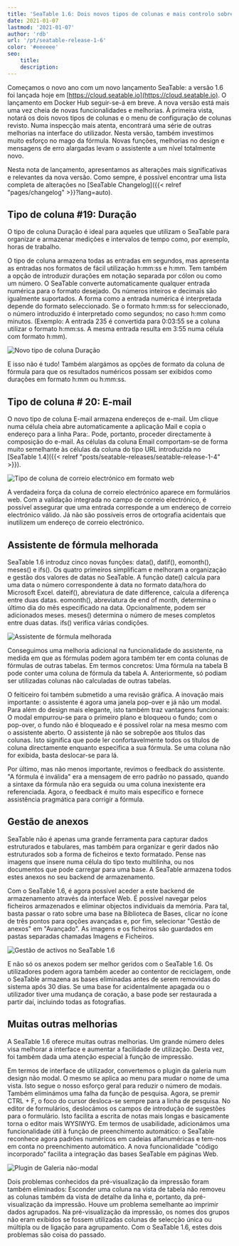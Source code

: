 ```yaml
---
title: 'SeaTable 1.6: Dois novos tipos de colunas e mais controlo sobre fórmulas e anexos - SeaTable'
date: 2021-01-07
lastmod: '2021-01-07'
author: 'rdb'
url: '/pt/seatable-release-1-6'
color: '#eeeeee'
seo:
    title:
    description:
---
```


Começamos o novo ano com um novo lançamento SeaTable: a versão 1.6 foi lançada hoje em [https://cloud.seatable.io](https://cloud.seatable.io). O lançamento em Docker Hub seguir-se-á em breve. A nova versão está mais uma vez cheia de novas funcionalidades e melhorias. À primeira vista, notará os dois novos tipos de colunas e o menu de configuração de colunas revisto. Numa inspecção mais atenta, encontrará uma série de outras melhorias na interface do utilizador. Nesta versão, também investimos muito esforço no mago da fórmula. Novas funções, melhorias no design e mensagens de erro alargadas levam o assistente a um nível totalmente novo.

Nesta nota de lançamento, apresentamos as alterações mais significativas e relevantes da nova versão. Como sempre, é possível encontrar uma lista completa de alterações no [SeaTable Changelog]({{< relref "pages/changelog" >}}?lang=auto).

## Tipo de coluna #19: Duração

O tipo de coluna Duração é ideal para aqueles que utilizam o SeaTable para organizar e armazenar medições e intervalos de tempo como, por exemplo, horas de trabalho.

O tipo de coluna armazena todas as entradas em segundos, mas apresenta as entradas nos formatos de fácil utilização h:mm:ss e h:mm. Tem também a opção de introduzir durações em notação separada por cólon ou como um número. O SeaTable converte automaticamente qualquer entrada numérica para o formato desejado. Os números inteiros e decimais são igualmente suportados. A forma como a entrada numérica é interpretada depende do formato seleccionado. Se o formato h:mm:ss for seleccionado, o número introduzido é interpretado como segundos; no caso h:mm como minutos. (Exemplo: A entrada 235 é convertida para 0:03:55 se a coluna utilizar o formato h:mm:ss. A mesma entrada resulta em 3:55 numa célula com formato h:mm).

![Novo tipo de coluna Duração](Column_Type_Duration.jpg)

E isso não é tudo! Também alargámos as opções de formato da coluna de fórmula para que os resultados numéricos possam ser exibidos como durações em formato h:mm ou h:mm:ss.

## Tipo de coluna # 20: E-mail

O novo tipo de coluna E-mail armazena endereços de e-mail. Um clique numa célula cheia abre automaticamente a aplicação Mail e copia o endereço para a linha Para:. Pode, portanto, proceder directamente à composição do e-mail. As células da coluna Email comportam-se de forma muito semelhante às células da coluna do tipo URL introduzida no [SeaTable 1.4]({{< relref "posts/seatable-releases/seatable-release-1-4" >}}).

![Tipo de coluna de correio electrónico em formato web](Column_Type_Email_Form.jpg)

A verdadeira força da coluna de correio electrónico aparece em formulários web. Com a validação integrada no campo de correio electrónico, é possível assegurar que uma entrada corresponde a um endereço de correio electrónico válido. Já não são possíveis erros de ortografia acidentais que inutilizem um endereço de correio electrónico.

## Assistente de fórmula melhorada

SeaTable 1.6 introduz cinco novas funções: data(), datif(), eomonth(), meses() e ifs(). Os quatro primeiros simplificam e melhoram a organização e gestão dos valores de datas no SeaTable. A função date() calcula para uma data o número correspondente à data no formato data/hora do Microsoft Excel. dateif(), abreviatura de date difference, calcula a diferença entre duas datas. eomonth(), abreviatura de end of month, determina o último dia do mês especificado na data. Opcionalmente, podem ser adicionados meses. meses() determina o número de meses completos entre duas datas. ifs() verifica várias condições.

![Assistente de fórmula melhorada](Improved_Formula_Wizard.jpg)

Conseguimos uma melhoria adicional na funcionalidade do assistente, na medida em que as fórmulas podem agora também ter em conta colunas de fórmulas de outras tabelas. Em termos concretos: Uma fórmula na tabela B pode conter uma coluna de fórmula da tabela A. Anteriormente, só podiam ser utilizadas colunas não calculadas de outras tabelas.

O feiticeiro foi também submetido a uma revisão gráfica. A inovação mais importante: o assistente é agora uma janela pop-over e já não um modal. Para além do design mais elegante, isto também traz vantagens funcionais: O modal empurrou-se para o primeiro plano e bloqueou o fundo; com o pop-over, o fundo não é bloqueado e é possível rolar na mesa mesmo com o assistente aberto. O assistente já não se sobrepõe aos títulos das colunas. Isto significa que pode ler confortavelmente todos os títulos de coluna directamente enquanto especifica a sua fórmula. Se uma coluna não for exibida, basta deslocar-se para lá.

Por último, mas não menos importante, revimos o feedback do assistente. "A fórmula é inválida" era a mensagem de erro padrão no passado, quando a sintaxe da fórmula não era seguida ou uma coluna inexistente era referenciada. Agora, o feedback é muito mais específico e fornece assistência pragmática para corrigir a fórmula.

## Gestão de anexos

SeaTable não é apenas uma grande ferramenta para capturar dados estruturados e tabulares, mas também para organizar e gerir dados não estruturados sob a forma de ficheiros e texto formatado. Pense nas imagens que insere numa célula do tipo texto multilinha, ou nos documentos que pode carregar para uma base. A SeaTable armazena todos estes anexos no seu backend de armazenamento.

Com o SeaTable 1.6, é agora possível aceder a este backend de armazenamento através da interface Web. É possível navegar pelos ficheiros armazenados e eliminar objectos individuais da memória. Para tal, basta passar o rato sobre uma base na Biblioteca de Bases, clicar no ícone de três pontos para opções avançadas e, por fim, selecionar "Gestão de anexos" em "Avançado". As imagens e os ficheiros são guardados em pastas separadas chamadas Imagens e Ficheiros.

![Gestão de activos no SeaTable 1.6](Asset_Management.jpg)

E não só os anexos podem ser melhor geridos com o SeaTable 1.6. Os utilizadores podem agora também aceder ao contentor de reciclagem, onde o SeaTable armazena as bases eliminadas antes de serem removidas do sistema após 30 dias. Se uma base for acidentalmente apagada ou o utilizador tiver uma mudança de coração, a base pode ser restaurada a partir daí, incluindo todas as fotografias.

## Muitas outras melhorias

A SeaTable 1.6 oferece muitas outras melhorias. Um grande número deles visa melhorar a interface e aumentar a facilidade de utilização. Desta vez, foi também dada uma atenção especial à função de impressão.

Em termos de interface de utilizador, convertemos o plugin da galeria num design não modal. O mesmo se aplica ao menu para mudar o nome de uma vista. Isto segue o nosso esforço geral para reduzir o número de modais. Também eliminámos uma falha da função de pesquisa. Agora, se premir CTRL + F, o foco do cursor desloca-se sempre para a linha de pesquisa. No editor de formulários, deslocámos os campos de introdução de sugestões para o formulário. Isto facilita a escrita de notas mais longas e basicamente torna o editor mais WYSIWYG. Em termos de usabilidade, adicionámos uma funcionalidade útil à função de preenchimento automático: o SeaTable reconhece agora padrões numéricos em cadeias alfanuméricas e tem-nos em conta no preenchimento automático. A nova funcionalidade "código incorporado" facilita a integração das bases SeaTable em páginas Web.

![Plugin de Galeria não-modal](Non-modal_Gallery.jpg)

Dois problemas conhecidos da pré-visualização da impressão foram também eliminados: Esconder uma coluna na vista de tabela não removeu as colunas também da vista de detalhe da linha e, portanto, da pré-visualização da impressão. Houve um problema semelhante ao imprimir dados agrupados. Na pré-visualização da impressão, os nomes dos grupos não eram exibidos se fossem utilizadas colunas de selecção única ou múltipla ou de ligação para agrupamento. Com o SeaTable 1.6, estes dois problemas são coisa do passado.
